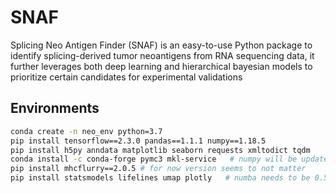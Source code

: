 # SNAF
Splicing Neo Antigen Finder (SNAF) is an easy-to-use Python package to identify splicing-derived tumor neoantigens from RNA sequencing data, it further leverages both deep learning and hierarchical bayesian models to prioritize certain candidates for experimental validations

## Environments

```bash
conda create -n neo_env python=3.7
pip install tensorflow==2.3.0 pandas==1.1.1 numpy==1.18.5
pip install h5py anndata matplotlib seaborn requests xmltodict tqdm
conda install -c conda-forge pymc3 mkl-service   # numpy will be updated to 1.21.3 (seems not, still 1.18.5)
pip install mhcflurry==2.0.5 # for now version seems to not matter
pip install statsmodels lifelines umap plotly   # numba needs to be 0.53
```
